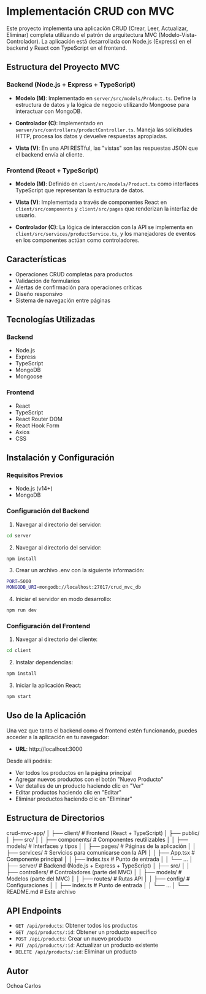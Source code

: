 # Implementación CRUD con MVC

Este proyecto implementa una aplicación CRUD (Crear, Leer, Actualizar, Eliminar) completa utilizando el patrón de arquitectura MVC (Modelo-Vista-Controlador). La aplicación está desarrollada con Node.js (Express) en el backend y React con TypeScript en el frontend.

## Estructura del Proyecto MVC

### Backend (Node.js + Express + TypeScript)

- **Modelo (M)**: Implementado en `server/src/models/Product.ts`. Define la estructura de datos y la lógica de negocio utilizando Mongoose para interactuar con MongoDB.

- **Controlador (C)**: Implementado en `server/src/controllers/productController.ts`. Maneja las solicitudes HTTP, procesa los datos y devuelve respuestas apropiadas.

- **Vista (V)**: En una API RESTful, las "vistas" son las respuestas JSON que el backend envía al cliente.

### Frontend (React + TypeScript)

- **Modelo (M)**: Definido en `client/src/models/Product.ts` como interfaces TypeScript que representan la estructura de datos.

- **Vista (V)**: Implementada a través de componentes React en `client/src/components` y `client/src/pages` que renderizan la interfaz de usuario.

- **Controlador (C)**: La lógica de interacción con la API se implementa en `client/src/services/productService.ts`, y los manejadores de eventos en los componentes actúan como controladores.

## Características

- Operaciones CRUD completas para productos
- Validación de formularios
- Alertas de confirmación para operaciones críticas
- Diseño responsivo
- Sistema de navegación entre páginas

## Tecnologías Utilizadas

### Backend
- Node.js
- Express
- TypeScript
- MongoDB
- Mongoose

### Frontend
- React
- TypeScript
- React Router DOM
- React Hook Form
- Axios
- CSS

## Instalación y Configuración

### Requisitos Previos
- Node.js (v14+)
- MongoDB

### Configuración del Backend

1. Navegar al directorio del servidor:
```bash
cd server
```
2. Navegar al directorio del servidor:
```bash
npm install
```
3. Crear un archivo .env con la siguiente información:
```bash
PORT=5000
MONGODB_URI=mongodb://localhost:27017/crud_mvc_db
```
4. Iniciar el servidor en modo desarrollo:
```bash
npm run dev
```

### Configuración del Frontend

1. Navegar al directorio del cliente:
```bash
cd client
```
2. Instalar dependencias:
```bash
npm install
```
3. Iniciar la aplicación React:
```bash
npm start
```

## Uso de la Aplicación

Una vez que tanto el backend como el frontend estén funcionando, puedes acceder a la aplicación en tu navegador:

- **URL**: http://localhost:3000

Desde allí podrás:
- Ver todos los productos en la página principal
- Agregar nuevos productos con el botón "Nuevo Producto"
- Ver detalles de un producto haciendo clic en "Ver"
- Editar productos haciendo clic en "Editar"
- Eliminar productos haciendo clic en "Eliminar"

## Estructura de Directorios
crud-mvc-app/
│
├── client/                      # Frontend (React + TypeScript)
│   ├── public/
│   ├── src/
│   │   ├── components/          # Componentes reutilizables
│   │   ├── models/              # Interfaces y tipos
│   │   ├── pages/               # Páginas de la aplicación
│   │   ├── services/            # Servicios para comunicarse con la API
│   │   ├── App.tsx              # Componente principal
│   │   ├── index.tsx            # Punto de entrada
│   │   └── ...
│
├── server/                      # Backend (Node.js + Express + TypeScript)
│   ├── src/
│   │   ├── controllers/         # Controladores (parte del MVC)
│   │   ├── models/              # Modelos (parte del MVC)
│   │   ├── routes/              # Rutas API
│   │   ├── config/              # Configuraciones
│   │   ├── index.ts             # Punto de entrada
│   │   └── ...
│
└── README.md                    # Este archivo

## API Endpoints

- `GET /api/products`: Obtener todos los productos
- `GET /api/products/:id`: Obtener un producto específico
- `POST /api/products`: Crear un nuevo producto
- `PUT /api/products/:id`: Actualizar un producto existente
- `DELETE /api/products/:id`: Eliminar un producto

## Autor

Ochoa Carlos
